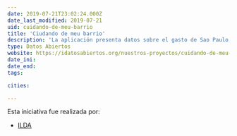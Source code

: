 ```yaml
---
date: 2019-07-21T23:02:24.000Z
date_last_modified: 2019-07-21
uid: cuidando-de-meu-barrio
title: 'Ciudando de meu barrio'
description: 'La aplicación presenta datos sobre el gasto de Sao Paulo, Brasil, en un mapa de la ciudad en tiempo real. Además, la plataforma está integrada con e-sic para enviar solicitudes de información pública. Tanto la solicitud como la respuesta se publican para que todos puedan consultar.'
type: Datos Abiertos
website: https://idatosabiertos.org/nuestros-proyectos/cuidando-de-meu-barrio/
date_ini: 
date_end: 
tags:

cities: 

---
```


Esta iniciativa fue realizada por:

- [ILDA](/organizaciones/ilda)
